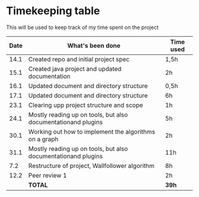 # Timekeeping table
This will be used to keep track of my time spent on the project

|Date|What's been done                                               |Time used|
|----|---------------------------------------------------------------|---------|
|14.1|Created repo and initial project spec                          |   1,5h  |
|15.1|Created java project and updated documentation                 |    2h   |
|16.1|Updated document and directory structure                       |   0,5h  |
|17.1|Updated document and directory structure                       |    6h   |
|23.1|Clearing upp project structure and scope                       |    1h   |
|24.1|Mostly reading up on tools, but also documentationand plugins  |    5h   |
|30.1|Working out how to implement the algorithms on a graph         |    2h   |
|31.1|Mostly reading up on tools, but also documentationand plugins  |   11h   |
|7.2|Restructure of project, Wallfollower algorithm                  |    8h   |
|12.2|Peer review 1                                                  |    2h   |
||<b>TOTAL</b>|<b>39h</b>|
